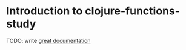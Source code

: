 # Introduction to clojure-functions-study

TODO: write [great documentation](http://jacobian.org/writing/what-to-write/)
